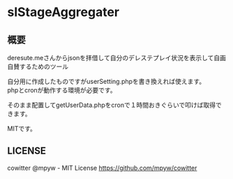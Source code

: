 # slStageAggregater
## 概要
deresute.meさんからjsonを拝借して自分のデレステプレイ状況を表示して自画自賛するためのツール

 自分用に作成したものですがuserSetting.phpを書き換えれば使えます。  
 phpとcronが動作する環境が必要です。

そのまま配置してgetUserData.phpをcronで１時間おきぐらいで叩けば取得できます。

MITです。

## LICENSE
cowitter @mpyw - MIT License 
https://github.com/mpyw/cowitter